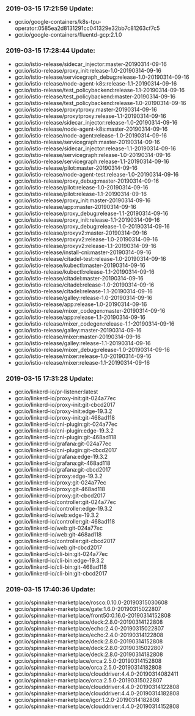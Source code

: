 ### 2019-03-15 17:21:59 Update:

- gcr.io/google-containers/k8s-tpu-operator:0585ea2d8131291cc041329e32bb7c81263cf7c5
- gcr.io/google-containers/fluentd-gcp:2.1.0
### 2019-03-15 17:28:44 Update:

- gcr.io/istio-release/sidecar_injector:master-20190314-09-16
- gcr.io/istio-release/proxy_init:release-1.0-20190314-09-16
- gcr.io/istio-release/servicegraph_debug:release-1.0-20190314-09-16
- gcr.io/istio-release/node-agent-k8s:release-1.1-20190314-09-16
- gcr.io/istio-release/test_policybackend:release-1.1-20190314-09-16
- gcr.io/istio-release/test_policybackend:master-20190314-09-16
- gcr.io/istio-release/test_policybackend:release-1.0-20190314-09-16
- gcr.io/istio-release/proxytproxy:master-20190314-09-16
- gcr.io/istio-release/proxytproxy:release-1.1-20190314-09-16
- gcr.io/istio-release/sidecar_injector:release-1.0-20190314-09-16
- gcr.io/istio-release/node-agent-k8s:master-20190314-09-16
- gcr.io/istio-release/node-agent:release-1.0-20190314-09-16
- gcr.io/istio-release/servicegraph:master-20190314-09-16
- gcr.io/istio-release/sidecar_injector:release-1.1-20190314-09-16
- gcr.io/istio-release/servicegraph:release-1.0-20190314-09-16
- gcr.io/istio-release/servicegraph:release-1.1-20190314-09-16
- gcr.io/istio-release/pilot:master-20190314-09-16
- gcr.io/istio-release/node-agent-test:release-1.0-20190314-09-16
- gcr.io/istio-release/proxy_debug:master-20190314-09-16
- gcr.io/istio-release/pilot:release-1.0-20190314-09-16
- gcr.io/istio-release/pilot:release-1.1-20190314-09-16
- gcr.io/istio-release/proxy_init:master-20190314-09-16
- gcr.io/istio-release/app:master-20190314-09-16
- gcr.io/istio-release/proxy_debug:release-1.1-20190314-09-16
- gcr.io/istio-release/proxy_init:release-1.1-20190314-09-16
- gcr.io/istio-release/proxy_debug:release-1.0-20190314-09-16
- gcr.io/istio-release/proxyv2:master-20190314-09-16
- gcr.io/istio-release/proxyv2:release-1.0-20190314-09-16
- gcr.io/istio-release/proxyv2:release-1.1-20190314-09-16
- gcr.io/istio-release/install-cni:master-20190314-09-16
- gcr.io/istio-release/citadel-test:release-1.0-20190314-09-16
- gcr.io/istio-release/kubectl:master-20190314-09-16
- gcr.io/istio-release/kubectl:release-1.1-20190314-09-16
- gcr.io/istio-release/citadel:master-20190314-09-16
- gcr.io/istio-release/citadel:release-1.0-20190314-09-16
- gcr.io/istio-release/citadel:release-1.1-20190314-09-16
- gcr.io/istio-release/galley:release-1.0-20190314-09-16
- gcr.io/istio-release/app:release-1.0-20190314-09-16
- gcr.io/istio-release/mixer_codegen:master-20190314-09-16
- gcr.io/istio-release/app:release-1.1-20190314-09-16
- gcr.io/istio-release/mixer_codegen:release-1.1-20190314-09-16
- gcr.io/istio-release/galley:master-20190314-09-16
- gcr.io/istio-release/mixer:master-20190314-09-16
- gcr.io/istio-release/galley:release-1.1-20190314-09-16
- gcr.io/istio-release/mixer_debug:release-1.0-20190314-09-16
- gcr.io/istio-release/mixer:release-1.0-20190314-09-16
- gcr.io/istio-release/mixer:release-1.1-20190314-09-16
### 2019-03-15 17:31:28 Update:

- gcr.io/linkerd-io/pr-listener:latest
- gcr.io/linkerd-io/proxy-init:git-024a77ec
- gcr.io/linkerd-io/proxy-init:git-cbcd2017
- gcr.io/linkerd-io/proxy-init:edge-19.3.2
- gcr.io/linkerd-io/proxy-init:git-468ad118
- gcr.io/linkerd-io/cni-plugin:git-024a77ec
- gcr.io/linkerd-io/cni-plugin:edge-19.3.2
- gcr.io/linkerd-io/cni-plugin:git-468ad118
- gcr.io/linkerd-io/grafana:git-024a77ec
- gcr.io/linkerd-io/cni-plugin:git-cbcd2017
- gcr.io/linkerd-io/grafana:edge-19.3.2
- gcr.io/linkerd-io/grafana:git-468ad118
- gcr.io/linkerd-io/grafana:git-cbcd2017
- gcr.io/linkerd-io/proxy:edge-19.3.2
- gcr.io/linkerd-io/proxy:git-024a77ec
- gcr.io/linkerd-io/proxy:git-468ad118
- gcr.io/linkerd-io/proxy:git-cbcd2017
- gcr.io/linkerd-io/controller:git-024a77ec
- gcr.io/linkerd-io/controller:edge-19.3.2
- gcr.io/linkerd-io/web:edge-19.3.2
- gcr.io/linkerd-io/controller:git-468ad118
- gcr.io/linkerd-io/web:git-024a77ec
- gcr.io/linkerd-io/web:git-468ad118
- gcr.io/linkerd-io/controller:git-cbcd2017
- gcr.io/linkerd-io/web:git-cbcd2017
- gcr.io/linkerd-io/cli-bin:git-024a77ec
- gcr.io/linkerd-io/cli-bin:edge-19.3.2
- gcr.io/linkerd-io/cli-bin:git-468ad118
- gcr.io/linkerd-io/cli-bin:git-cbcd2017
### 2019-03-15 17:40:36 Update:

- gcr.io/spinnaker-marketplace/rosco:0.10.0-20190315030608
- gcr.io/spinnaker-marketplace/gate:1.6.0-20190315022807
- gcr.io/spinnaker-marketplace/front50:0.16.0-20190314152808
- gcr.io/spinnaker-marketplace/deck:2.8.0-20190314122808
- gcr.io/spinnaker-marketplace/echo:2.4.0-20190315022807
- gcr.io/spinnaker-marketplace/echo:2.4.0-20190314122808
- gcr.io/spinnaker-marketplace/deck:2.8.0-20190314152808
- gcr.io/spinnaker-marketplace/deck:2.8.0-20190315022807
- gcr.io/spinnaker-marketplace/deck:2.8.0-20190314182808
- gcr.io/spinnaker-marketplace/orca:2.5.0-20190314152808
- gcr.io/spinnaker-marketplace/orca:2.5.0-20190314182808
- gcr.io/spinnaker-marketplace/clouddriver:4.4.0-20190314082411
- gcr.io/spinnaker-marketplace/orca:2.5.0-20190315022807
- gcr.io/spinnaker-marketplace/clouddriver:4.4.0-20190314122808
- gcr.io/spinnaker-marketplace/clouddriver:4.4.0-20190314182808
- gcr.io/spinnaker-marketplace/igor:1.2.0-20190314182808
- gcr.io/spinnaker-marketplace/clouddriver:4.4.0-20190314152808

